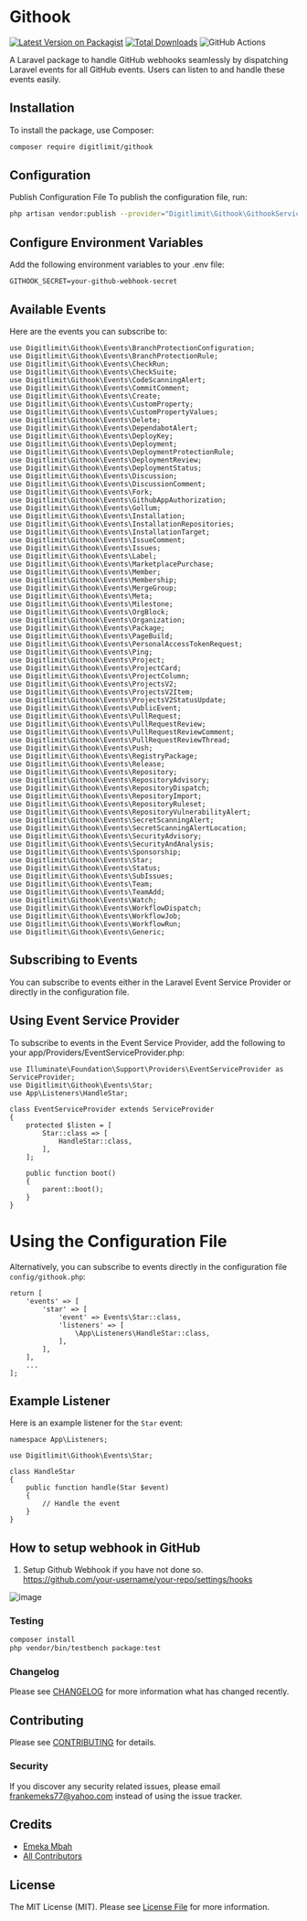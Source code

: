 # Githook

[![Latest Version on Packagist](https://img.shields.io/packagist/v/digitlimit/githook.svg?style=flat-square)](https://packagist.org/packages/digitlimit/githook)
[![Total Downloads](https://img.shields.io/packagist/dt/digitlimit/githook.svg?style=flat-square)](https://packagist.org/packages/digitlimit/githook)
![GitHub Actions](https://github.com/digitlimit/githook/actions/workflows/main.yml/badge.svg)

A Laravel package to handle GitHub webhooks seamlessly by dispatching Laravel events for all GitHub events. Users can listen to and handle these events easily.

## Installation

To install the package, use Composer:

```bash
composer require digitlimit/githook
```

## Configuration
Publish Configuration File
To publish the configuration file, run:

```bash
php artisan vendor:publish --provider="Digitlimit\Githook\GithookServiceProvider"
```

## Configure Environment Variables
Add the following environment variables to your .env file:

```
GITHOOK_SECRET=your-github-webhook-secret
```

## Available Events
Here are the events you can subscribe to:

```
use Digitlimit\Githook\Events\BranchProtectionConfiguration;
use Digitlimit\Githook\Events\BranchProtectionRule;
use Digitlimit\Githook\Events\CheckRun;
use Digitlimit\Githook\Events\CheckSuite;
use Digitlimit\Githook\Events\CodeScanningAlert;
use Digitlimit\Githook\Events\CommitComment;
use Digitlimit\Githook\Events\Create;
use Digitlimit\Githook\Events\CustomProperty;
use Digitlimit\Githook\Events\CustomPropertyValues;
use Digitlimit\Githook\Events\Delete;
use Digitlimit\Githook\Events\DependabotAlert;
use Digitlimit\Githook\Events\DeployKey;
use Digitlimit\Githook\Events\Deployment;
use Digitlimit\Githook\Events\DeploymentProtectionRule;
use Digitlimit\Githook\Events\DeploymentReview;
use Digitlimit\Githook\Events\DeploymentStatus;
use Digitlimit\Githook\Events\Discussion;
use Digitlimit\Githook\Events\DiscussionComment;
use Digitlimit\Githook\Events\Fork;
use Digitlimit\Githook\Events\GithubAppAuthorization;
use Digitlimit\Githook\Events\Gollum;
use Digitlimit\Githook\Events\Installation;
use Digitlimit\Githook\Events\InstallationRepositories;
use Digitlimit\Githook\Events\InstallationTarget;
use Digitlimit\Githook\Events\IssueComment;
use Digitlimit\Githook\Events\Issues;
use Digitlimit\Githook\Events\Label;
use Digitlimit\Githook\Events\MarketplacePurchase;
use Digitlimit\Githook\Events\Member;
use Digitlimit\Githook\Events\Membership;
use Digitlimit\Githook\Events\MergeGroup;
use Digitlimit\Githook\Events\Meta;
use Digitlimit\Githook\Events\Milestone;
use Digitlimit\Githook\Events\OrgBlock;
use Digitlimit\Githook\Events\Organization;
use Digitlimit\Githook\Events\Package;
use Digitlimit\Githook\Events\PageBuild;
use Digitlimit\Githook\Events\PersonalAccessTokenRequest;
use Digitlimit\Githook\Events\Ping;
use Digitlimit\Githook\Events\Project;
use Digitlimit\Githook\Events\ProjectCard;
use Digitlimit\Githook\Events\ProjectColumn;
use Digitlimit\Githook\Events\ProjectsV2;
use Digitlimit\Githook\Events\ProjectsV2Item;
use Digitlimit\Githook\Events\ProjectsV2StatusUpdate;
use Digitlimit\Githook\Events\PublicEvent;
use Digitlimit\Githook\Events\PullRequest;
use Digitlimit\Githook\Events\PullRequestReview;
use Digitlimit\Githook\Events\PullRequestReviewComment;
use Digitlimit\Githook\Events\PullRequestReviewThread;
use Digitlimit\Githook\Events\Push;
use Digitlimit\Githook\Events\RegistryPackage;
use Digitlimit\Githook\Events\Release;
use Digitlimit\Githook\Events\Repository;
use Digitlimit\Githook\Events\RepositoryAdvisory;
use Digitlimit\Githook\Events\RepositoryDispatch;
use Digitlimit\Githook\Events\RepositoryImport;
use Digitlimit\Githook\Events\RepositoryRuleset;
use Digitlimit\Githook\Events\RepositoryVulnerabilityAlert;
use Digitlimit\Githook\Events\SecretScanningAlert;
use Digitlimit\Githook\Events\SecretScanningAlertLocation;
use Digitlimit\Githook\Events\SecurityAdvisory;
use Digitlimit\Githook\Events\SecurityAndAnalysis;
use Digitlimit\Githook\Events\Sponsorship;
use Digitlimit\Githook\Events\Star;
use Digitlimit\Githook\Events\Status;
use Digitlimit\Githook\Events\SubIssues;
use Digitlimit\Githook\Events\Team;
use Digitlimit\Githook\Events\TeamAdd;
use Digitlimit\Githook\Events\Watch;
use Digitlimit\Githook\Events\WorkflowDispatch;
use Digitlimit\Githook\Events\WorkflowJob;
use Digitlimit\Githook\Events\WorkflowRun;
use Digitlimit\Githook\Events\Generic;
```

## Subscribing to Events
You can subscribe to events either in the Laravel Event Service Provider or directly in the configuration file.

## Using Event Service Provider
To subscribe to events in the Event Service Provider, add the following to your app/Providers/EventServiceProvider.php:

```
use Illuminate\Foundation\Support\Providers\EventServiceProvider as ServiceProvider;
use Digitlimit\Githook\Events\Star;
use App\Listeners\HandleStar;

class EventServiceProvider extends ServiceProvider
{
    protected $listen = [
        Star::class => [
            HandleStar::class,
        ],
    ];

    public function boot()
    {
        parent::boot();
    }
}
```

# Using the Configuration File
Alternatively, you can subscribe to events directly in the configuration file `config/githook.php`:
```
return [
    'events' => [
        'star' => [
            'event' => Events\Star::class,
            'listeners' => [
                \App\Listeners\HandleStar::class,
            ],
        ],
    ],
    ...
];
```

## Example Listener
Here is an example listener for the `Star` event:
```
namespace App\Listeners;

use Digitlimit\Githook\Events\Star;

class HandleStar
{
    public function handle(Star $event)
    {
        // Handle the event
    }
}
```

## How to setup webhook in GitHub
1. Setup Github Webhook if you have not done so.
https://github.com/your-username/your-repo/settings/hooks

![image](https://user-images.githubusercontent.com/2041419/137665069-f330f1e5-3907-4e59-a6b3-79c95be40ba0.png)

### Testing

```bash
composer install
php vendor/bin/testbench package:test
```

### Changelog

Please see [CHANGELOG](CHANGELOG.md) for more information what has changed recently.

## Contributing

Please see [CONTRIBUTING](CONTRIBUTING.md) for details.

### Security

If you discover any security related issues, please email frankemeks77@yahoo.com instead of using the issue tracker.

## Credits

-   [Emeka Mbah](https://github.com/digitlimit)
-   [All Contributors](../../contributors)

## License

The MIT License (MIT). Please see [License File](LICENSE.md) for more information.
